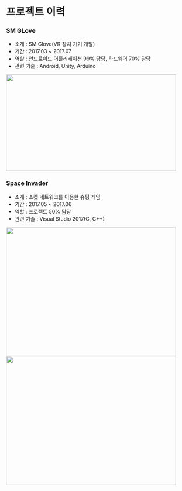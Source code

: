 # 프로젝트 이력

### SM GLove

- 소개 : SM Glove(VR 장치 기기 개발)
- 기간 : 2017.03 ~ 2017.07
- 역할 : 안드로이드 어플리케이션 99% 담당, 하드웨어 70% 담당
- 관련 기술 : Android, Unity, Arduino

<img src="https://github.com/lagoJin/resume/blob/master/images/smglove/smglove.gif" width = "464" height = "264"/>

### Space Invader

- 소개 : 소켓 네트워크를 이용한 슈팅 게임
- 기간 : 2017.05 ~ 2017.06
- 역할 : 프로젝트 50% 담당
- 관련 기술 : Visual Studio 2017(C, C++)

<img src="https://github.com/lagoJin/resume/blob/master/images/spaceinvader/spaceinvader1.gif" width = "464" height = "352"/><img src="https://github.com/lagoJin/resume/blob/master/images/spaceinvader/spaceinvader2.gif" width = "464" height = "352"/>
